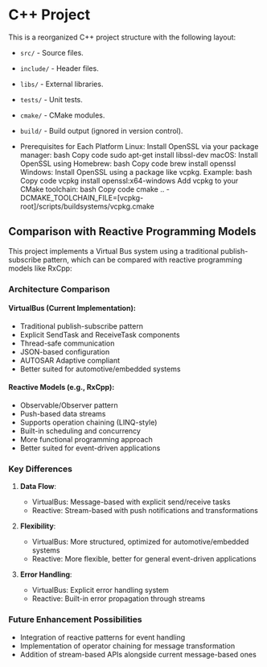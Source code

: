 # C++ Project

This is a reorganized C++ project structure with the following layout:

- `src/` - Source files.
- `include/` - Header files.
- `libs/` - External libraries.
- `tests/` - Unit tests.
- `cmake/` - CMake modules.
- `build/` - Build output (ignored in version control).


- Prerequisites for Each Platform
Linux: Install OpenSSL via your package manager:
bash
Copy code
sudo apt-get install libssl-dev
macOS: Install OpenSSL using Homebrew:
bash
Copy code
brew install openssl
Windows:
Install OpenSSL using a package like vcpkg.
Example:
bash
Copy code
vcpkg install openssl:x64-windows
Add vcpkg to your CMake toolchain:
bash
Copy code
cmake .. -DCMAKE_TOOLCHAIN_FILE=[vcpkg-root]/scripts/buildsystems/vcpkg.cmake

## Comparison with Reactive Programming Models

This project implements a Virtual Bus system using a traditional publish-subscribe pattern, which can be compared with reactive programming models like RxCpp:

### Architecture Comparison

#### VirtualBus (Current Implementation):
- Traditional publish-subscribe pattern
- Explicit SendTask and ReceiveTask components
- Thread-safe communication
- JSON-based configuration
- AUTOSAR Adaptive compliant
- Better suited for automotive/embedded systems

#### Reactive Models (e.g., RxCpp):
- Observable/Observer pattern
- Push-based data streams
- Supports operation chaining (LINQ-style)
- Built-in scheduling and concurrency
- More functional programming approach
- Better suited for event-driven applications

### Key Differences

1. **Data Flow**:
   - VirtualBus: Message-based with explicit send/receive tasks
   - Reactive: Stream-based with push notifications and transformations

2. **Flexibility**:
   - VirtualBus: More structured, optimized for automotive/embedded systems
   - Reactive: More flexible, better for general event-driven applications

3. **Error Handling**:
   - VirtualBus: Explicit error handling system
   - Reactive: Built-in error propagation through streams

### Future Enhancement Possibilities
- Integration of reactive patterns for event handling
- Implementation of operator chaining for message transformation
- Addition of stream-based APIs alongside current message-based ones